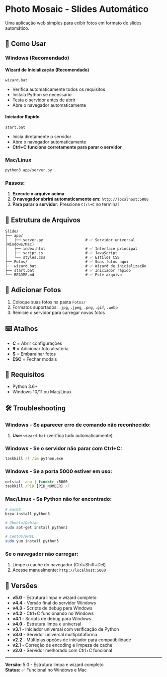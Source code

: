 # Photo Mosaic - Slides Automático

Uma aplicação web simples para exibir fotos em formato de slides automático.

## 🚀 Como Usar

### Windows (Recomendado)

#### Wizard de Inicialização (Recomendado)
```
wizard.bat
```
- Verifica automaticamente todos os requisitos
- Instala Python se necessário
- Testa o servidor antes de abrir
- Abre o navegador automaticamente

#### Iniciador Rápido
```
start.bat
```
- Inicia diretamente o servidor
- Abre o navegador automaticamente
- **Ctrl+C funciona corretamente para parar o servidor**

### Mac/Linux
```bash
python3 app/server.py
```

### Passos:
1. **Execute o arquivo acima**
2. **O navegador abrirá automaticamente em:** `http://localhost:5000`
3. **Para parar o servidor:** Pressione `Ctrl+C` no terminal

## 📁 Estrutura de Arquivos

```
Slide/
├── app/
│   ├── server.py                   # ✅ Servidor universal (Windows/Mac)
│   ├── index.html                  # ✅ Interface principal
│   ├── script.js                   # ✅ JavaScript
│   └── styles.css                  # ✅ Estilos CSS
├── Fotos/                          # ✅ Suas fotos aqui
├── wizard.bat                      # ✅ Wizard de inicialização
├── start.bat                       # ✅ Iniciador rápido
└── README.md                       # ✅ Este arquivo
```

## 📸 Adicionar Fotos

1. Coloque suas fotos na pasta `Fotos/`
2. Formatos suportados: `.jpg`, `.jpeg`, `.png`, `.gif`, `.webp`
3. Reinicie o servidor para carregar novas fotos

## ⌨️ Atalhos

- **C** = Abrir configurações
- **R** = Adicionar foto aleatória
- **S** = Embaralhar fotos
- **ESC** = Fechar modais

## 🔧 Requisitos

- Python 3.6+
- Windows 10/11 ou Mac/Linux

## 🛠️ Troubleshooting

### Windows - Se aparecer erro de comando não reconhecido:
1. **Use:** `wizard.bat` (verifica tudo automaticamente)

### Windows - Se o servidor não parar com Ctrl+C:
```cmd
taskkill /f /im python.exe
```

### Windows - Se a porta 5000 estiver em uso:
```cmd
netstat -ano | findstr :5000
taskkill /PID [PID_NUMBER] /F
```

### Mac/Linux - Se Python não for encontrado:
```bash
# macOS
brew install python3

# Ubuntu/Debian
sudo apt-get install python3

# CentOS/RHEL
sudo yum install python3
```

### Se o navegador não carregar:
1. Limpe o cache do navegador (Ctrl+Shift+Del)
2. Acesse manualmente: `http://localhost:5000`

## 🔄 Versões

- **v5.0** - Estrutura limpa e wizard completo
- **v4.4** - Versão final do servidor Windows
- **v4.3** - Scripts de debug para Windows
- **v4.2** - Ctrl+C funcionando no Windows
- **v4.1** - Scripts de debug para Windows
- **v4.0** - Estrutura limpa e universal
- **v3.1** - Iniciador universal com verificação de Python
- **v3.0** - Servidor universal multiplataforma
- **v2.2** - Múltiplas opções de iniciador para compatibilidade
- **v2.1** - Correção de encoding e limpeza de cache
- **v2.0** - Servidor melhorado com Ctrl+C funcional

---

**Versão:** 5.0 - Estrutura limpa e wizard completo  
**Status:** ✅ Funcional no Windows e Mac 